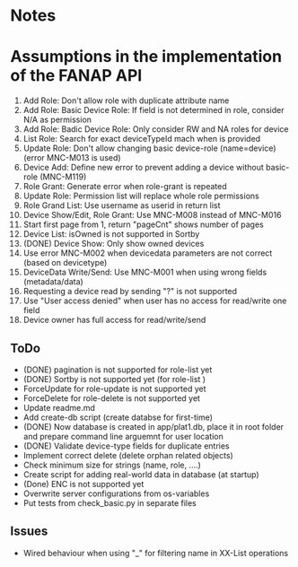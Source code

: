 # Notes 

# Assumptions in the implementation of the FANAP API

1. Add Role: Don't allow role with duplicate attribute name
1. Add Role: Basic Device Role: If field is not determined in role, consider N/A as permission
1. Add Role: Badic Device Role: Only consider RW and NA roles for device
1. List Role: Search for exact deviceTypeId mach when is provided
1. Update Role: Don't allow changing basic device-role (name=device) (error MNC-M013 is used)
1. Device Add: Define new error to prevent adding a device without basic-role (MNC-M119)
1. Role Grant: Generate error when role-grant is repeated
1. Update Role: Permission list will replace whole role permissions
1. Role Grand List: Use username as userid in return list
1. Device Show/Edit, Role Grant: Use MNC-M008 instead of MNC-M016
1. Start first page from 1, return "pageCnt" shows number of pages
1. Device List: isOwned is not supported in Sortby
1. (DONE) Device Show: Only show owned devices
1. Use error MNC-M002 when devicedata parameters are not correct (based on devicetype) 
1. DeviceData Write/Send: Use MNC-M001 when using wrong fields (metadata/data)
1. Requesting a device read by sending "?" is not supported
1. Use "User access denied" when user has no access for read/write one field
1. Device owner has full access for read/write/send

## ToDo

- (DONE) pagination is not supported for role-list yet
- (DONE) Sortby is not supported yet (for role-list )
- ForceUpdate for role-update is not supported yet
- ForceDelete for role-delete is not supported yet
- Update readme.md
- Add create-db script (create databse for first-time)
- (DONE) Now database is created in app/plat1.db, place it in root folder
    and prepare command line arguemnt for user location
- (DONE) Validate device-type fields for duplicate entries
- Implement correct delete (delete orphan related objects)
- Check minimum size for strings (name, role, ....)
- Create script for adding real-world data in database (at startup)
- (Done) ENC is not supported yet
- Overwrite server configurations from os-variables
- Put tests from check_basic.py in separate files

## Issues
- Wired behaviour when using "_" for filtering name in XX-List operations
